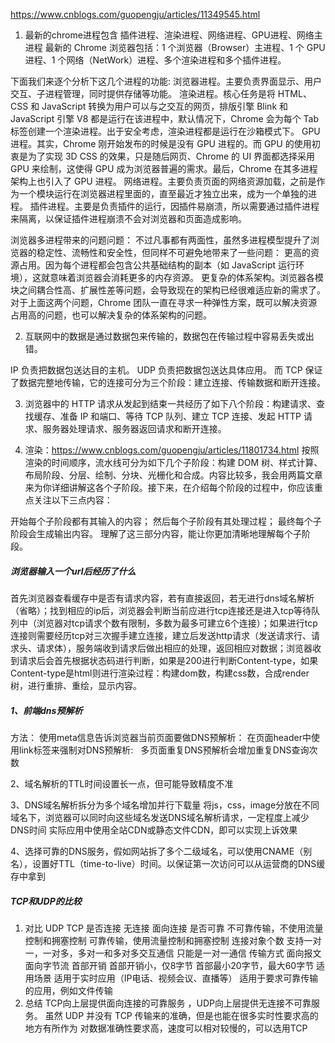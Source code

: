 https://www.cnblogs.com/guopengju/articles/11349545.html

1. 最新的chrome进程包含
插件进程、渲染进程、网络进程、GPU进程、网络主进程
最新的 Chrome 浏览器包括：1 个浏览器（Browser）主进程、1 个 GPU 进程、1 个网络（NetWork）进程、多个渲染进程和多个插件进程。

下面我们来逐个分析下这几个进程的功能:
浏览器进程。主要负责界面显示、用户交互、子进程管理，同时提供存储等功能。
渲染进程。核心任务是将 HTML、CSS 和 JavaScript 转换为用户可以与之交互的网页，排版引擎 Blink 和 JavaScript 引擎 V8 都是运行在该进程中，默认情况下，Chrome 会为每个 Tab 标签创建一个渲染进程。出于安全考虑，渲染进程都是运行在沙箱模式下。
GPU 进程。其实，Chrome 刚开始发布的时候是没有 GPU 进程的。而 GPU 的使用初衷是为了实现 3D CSS 的效果，只是随后网页、Chrome 的 UI 界面都选择采用 GPU 来绘制，这使得 GPU 成为浏览器普遍的需求。最后，Chrome 在其多进程架构上也引入了 GPU 进程。
网络进程。主要负责页面的网络资源加载，之前是作为一个模块运行在浏览器进程里面的，直至最近才独立出来，成为一个单独的进程。
插件进程。主要是负责插件的运行，因插件易崩溃，所以需要通过插件进程来隔离，以保证插件进程崩溃不会对浏览器和页面造成影响。

浏览器多进程带来的问题问题：
不过凡事都有两面性，虽然多进程模型提升了浏览器的稳定性、流畅性和安全性，但同样不可避免地带来了一些问题：
更高的资源占用。因为每个进程都会包含公共基础结构的副本（如 JavaScript 运行环境），这就意味着浏览器会消耗更多的内存资源。
更复杂的体系架构。浏览器各模块之间耦合性高、扩展性差等问题，会导致现在的架构已经很难适应新的需求了。
对于上面这两个问题，Chrome 团队一直在寻求一种弹性方案，既可以解决资源占用高的问题，也可以解决复杂的体系架构的问题。

2. 互联网中的数据是通过数据包来传输的，数据包在传输过程中容易丢失或出错。

IP 负责把数据包送达目的主机。
UDP 负责把数据包送达具体应用。
而 TCP 保证了数据完整地传输，它的连接可分为三个阶段：建立连接、传输数据和断开连接。

3. 浏览器中的 HTTP 请求从发起到结束一共经历了如下八个阶段：构建请求、查找缓存、准备 IP 和端口、等待 TCP 队列、建立 TCP 连接、发起 HTTP 请求、服务器处理请求、服务器返回请求和断开连接。

4. 渲染：https://www.cnblogs.com/guopengju/articles/11801734.html
按照渲染的时间顺序，流水线可分为如下几个子阶段：构建 DOM 树、样式计算、布局阶段、分层、绘制、分块、光栅化和合成。内容比较多，我会用两篇文章来为你详细讲解这各个子阶段。接下来，在介绍每个阶段的过程中，你应该重点关注以下三点内容：

开始每个子阶段都有其输入的内容；
然后每个子阶段有其处理过程；
最终每个子阶段会生成输出内容。
理解了这三部分内容，能让你更加清晰地理解每个子阶段。


##### 浏览器输入一个url后经历了什么

首先浏览器查看缓存中是否有请求内容，若有直接返回，若无进行dns域名解析（省略）；找到相应的ip后，浏览器会判断当前应进行tcp连接还是进入tcp等待队列中（浏览器对tcp请求个数有限制，多数为最多可建立6个连接）；如果进行tcp连接则需要经历tcp对三次握手建立连接，建立后发送http请求（发送请求行、请求头、请求体），服务端收到请求后做出相应的处理，返回相应对数据；浏览器收到请求后会首先根据状态码进行判断，如果是200进行判断Content-type，如果Content-type是html则进行渲染过程：构建dom数，构建css数，合成render树，进行重排、重绘，显示内容。




##### 1、前端dns预解析
方法：
使用meta信息告诉浏览器当前页面要做DNS预解析：<meta http-equiv="x-dns-prefetch-control" content="on" >
在页面header中使用link标签来强制对DNS预解析: <link rel="dns-prefetch" href="http://bdimg.share.baidu.com" />
 
多页面重复DNS预解析会增加重复DNS查询次数

2、域名解析的TTL时间设置长一点，但可能导致精度不准

3、DNS域名解析拆分为多个域名增加并行下载量
将js，css，image分放在不同域名下，浏览器可以同时向这些域名发送DNS域名解析请求，一定程度上减少DNS时间
实际应用中使用全站CDN或静态文件CDN，即可以实现上诉效果

4、选择可靠的DNS服务，假如网站拆了多个二级域名，可以使用CNAME（别名），设置好TTL（time-to-live）时间。以保证第一次访问可以从运营商的DNS缓存中拿到


##### TCP和UDP的比较
1. 对比
UDP	TCP
是否连接	无连接	面向连接
是否可靠	不可靠传输，不使用流量控制和拥塞控制	可靠传输，使用流量控制和拥塞控制
连接对象个数	支持一对一，一对多，多对一和多对多交互通信	只能是一对一通信
传输方式	面向报文	面向字节流
首部开销	首部开销小，仅8字节	首部最小20字节，最大60字节
适用场景	适用于实时应用（IP电话、视频会议、直播等）	适用于要求可靠传输的应用，例如文件传输
2. 总结
TCP向上层提供面向连接的可靠服务 ，UDP向上层提供无连接不可靠服务。
虽然 UDP 并没有 TCP 传输来的准确，但是也能在很多实时性要求高的地方有所作为
对数据准确性要求高，速度可以相对较慢的，可以选用TCP